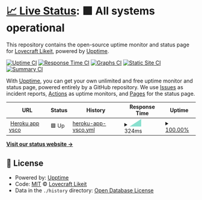 # [📈 Live Status](https://olivrae.github.io/upptime): <!--live status--> **🟩 All systems operational**

This repository contains the open-source uptime monitor and status page for [Lovecraft Likeit](https://t.me/OliveiraWS), powered by [Upptime](https://github.com/upptime/upptime).

[![Uptime CI](https://github.com/olivrae/upptime/workflows/Uptime%20CI/badge.svg)](https://github.com/olivrae/upptime/actions?query=workflow%3A%22Uptime+CI%22)
[![Response Time CI](https://github.com/olivrae/upptime/workflows/Response%20Time%20CI/badge.svg)](https://github.com/olivrae/upptime/actions?query=workflow%3A%22Response+Time+CI%22)
[![Graphs CI](https://github.com/olivrae/upptime/workflows/Graphs%20CI/badge.svg)](https://github.com/olivrae/upptime/actions?query=workflow%3A%22Graphs+CI%22)
[![Static Site CI](https://github.com/olivrae/upptime/workflows/Static%20Site%20CI/badge.svg)](https://github.com/olivrae/upptime/actions?query=workflow%3A%22Static+Site+CI%22)
[![Summary CI](https://github.com/olivrae/upptime/workflows/Summary%20CI/badge.svg)](https://github.com/olivrae/upptime/actions?query=workflow%3A%22Summary+CI%22)

With [Upptime](https://upptime.js.org), you can get your own unlimited and free uptime monitor and status page, powered entirely by a GitHub repository. We use [Issues](https://github.com/olivrae/upptime/issues) as incident reports, [Actions](https://github.com/olivrae/upptime/actions) as uptime monitors, and [Pages](https://olivrae.github.io/upptime) for the status page.

<!--start: status pages-->
<!-- This summary is generated by Upptime (https://github.com/upptime/upptime) -->
<!-- Do not edit this manually, your changes will be overwritten -->
<!-- prettier-ignore -->
| URL | Status | History | Response Time | Uptime |
| --- | ------ | ------- | ------------- | ------ |
| <img alt="" src="https://favicons.githubusercontent.com/oliveirae.herokuapp.com" height="13"> [Heroku app vsco](https://oliveirae.herokuapp.com) | 🟩 Up | [heroku-app-vsco.yml](https://github.com/olivrae/upptime/commits/HEAD/history/heroku-app-vsco.yml) | <details><summary><img alt="Response time graph" src="./graphs/heroku-app-vsco/response-time-week.png" height="20"> 324ms</summary><br><a href="https://olivrae.github.io/upptime/history/heroku-app-vsco"><img alt="Response time 324" src="https://img.shields.io/endpoint?url=https%3A%2F%2Fraw.githubusercontent.com%2Folivrae%2Fupptime%2FHEAD%2Fapi%2Fheroku-app-vsco%2Fresponse-time.json"></a><br><a href="https://olivrae.github.io/upptime/history/heroku-app-vsco"><img alt="24-hour response time 324" src="https://img.shields.io/endpoint?url=https%3A%2F%2Fraw.githubusercontent.com%2Folivrae%2Fupptime%2FHEAD%2Fapi%2Fheroku-app-vsco%2Fresponse-time-day.json"></a><br><a href="https://olivrae.github.io/upptime/history/heroku-app-vsco"><img alt="7-day response time 324" src="https://img.shields.io/endpoint?url=https%3A%2F%2Fraw.githubusercontent.com%2Folivrae%2Fupptime%2FHEAD%2Fapi%2Fheroku-app-vsco%2Fresponse-time-week.json"></a><br><a href="https://olivrae.github.io/upptime/history/heroku-app-vsco"><img alt="30-day response time 324" src="https://img.shields.io/endpoint?url=https%3A%2F%2Fraw.githubusercontent.com%2Folivrae%2Fupptime%2FHEAD%2Fapi%2Fheroku-app-vsco%2Fresponse-time-month.json"></a><br><a href="https://olivrae.github.io/upptime/history/heroku-app-vsco"><img alt="1-year response time 324" src="https://img.shields.io/endpoint?url=https%3A%2F%2Fraw.githubusercontent.com%2Folivrae%2Fupptime%2FHEAD%2Fapi%2Fheroku-app-vsco%2Fresponse-time-year.json"></a></details> | <details><summary><a href="https://olivrae.github.io/upptime/history/heroku-app-vsco">100.00%</a></summary><a href="https://olivrae.github.io/upptime/history/heroku-app-vsco"><img alt="All-time uptime 100.00%" src="https://img.shields.io/endpoint?url=https%3A%2F%2Fraw.githubusercontent.com%2Folivrae%2Fupptime%2FHEAD%2Fapi%2Fheroku-app-vsco%2Fuptime.json"></a><br><a href="https://olivrae.github.io/upptime/history/heroku-app-vsco"><img alt="24-hour uptime 100.00%" src="https://img.shields.io/endpoint?url=https%3A%2F%2Fraw.githubusercontent.com%2Folivrae%2Fupptime%2FHEAD%2Fapi%2Fheroku-app-vsco%2Fuptime-day.json"></a><br><a href="https://olivrae.github.io/upptime/history/heroku-app-vsco"><img alt="7-day uptime 100.00%" src="https://img.shields.io/endpoint?url=https%3A%2F%2Fraw.githubusercontent.com%2Folivrae%2Fupptime%2FHEAD%2Fapi%2Fheroku-app-vsco%2Fuptime-week.json"></a><br><a href="https://olivrae.github.io/upptime/history/heroku-app-vsco"><img alt="30-day uptime 100.00%" src="https://img.shields.io/endpoint?url=https%3A%2F%2Fraw.githubusercontent.com%2Folivrae%2Fupptime%2FHEAD%2Fapi%2Fheroku-app-vsco%2Fuptime-month.json"></a><br><a href="https://olivrae.github.io/upptime/history/heroku-app-vsco"><img alt="1-year uptime 100.00%" src="https://img.shields.io/endpoint?url=https%3A%2F%2Fraw.githubusercontent.com%2Folivrae%2Fupptime%2FHEAD%2Fapi%2Fheroku-app-vsco%2Fuptime-year.json"></a></details>

<!--end: status pages-->

[**Visit our status website →**](https://olivrae.github.io/upptime)

## 📄 License

- Powered by: [Upptime](https://github.com/upptime/upptime)
- Code: [MIT](./LICENSE) © [Lovecraft Likeit](https://t.me/OliveiraWS)
- Data in the `./history` directory: [Open Database License](https://opendatacommons.org/licenses/odbl/1-0/)
